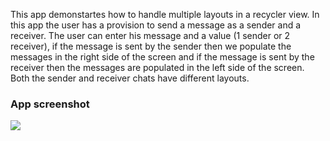 This app demonstartes how to handle multiple layouts in a recycler view. In this app the user has a provision to send a message as a sender and a receiver. The user can enter his message 
and a value (1 sender or 2 receiver), if the message is sent by the sender then we populate the messages in the right side of the screen and if the message is sent by the receiver then
the messages are populated in the left side of the screen. Both the sender and receiver chats have different layouts.

### App screenshot

![](https://drive.google.com/uc?export=view&id=1AwB4Pul9_tYVCwDt3i3tP64Lk91EVz5a)
